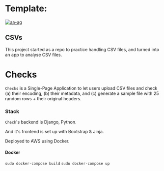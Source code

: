 # Template:
[![aa-ag](https://circleci.com/gh/aa-ag/csvs.svg?style=svg)](https://circleci.com/gh/aa-ag/csvs)


## CSVs

This project started as a repo to practice handling CSV files, and turned into an app to analyse CSV files.

# Checks

`Checks` is a Single-Page Application to let users upload CSV files and check (a) their encoding, (b) their metadata, and (c) generate a sample file with 25 random rows + their original headers.

### Stack

`Check`'s backend is Django, Python.

And it's frontend is set up with Bootstrap & Jinja.

Deployed to AWS using Docker.


#### Docker

`sudo docker-compose build`
`sudo docker-compose up `